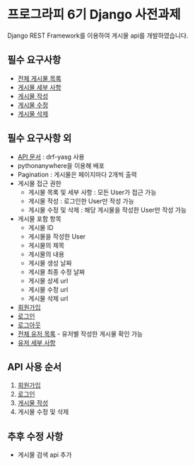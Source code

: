 # 프로그라피 6기 Django 사전과제

Django REST Framework를 이용하여 게시물 api를 개발하였습니다.

## 필수 요구사항

- [전체 게시물 목록](http://tjddn8770.pythonanywhere.com/) 
- [게시물 세부 사항](http://tjddn8770.pythonanywhere.com/post/1/)
- [게시물 작성](http://tjddn8770.pythonanywhere.com/post/create/)
- [게시물 수정](http://tjddn8770.pythonanywhere.com/post/1/update/)
- [게시물 삭제](http://tjddn8770.pythonanywhere.com/post/1/delete/)

## 필수 요구사항 외 

- [API 문서](http://tjddn8770.pythonanywhere.com/docs/) : drf-yasg 사용
- pythonanywhere을 이용해 배포
- Pagination : 게시물은 페이지마다 2개씩 출력
- 게시물 접근 권한
    - 게시물 목록 및 세부 사항 : 모든 User가 접근 가능
    - 게시물 작성 : 로그인한 User만 작성 가능
    - 게시물 수정 및 삭제 : 해당 게시물을 작성한 User만 작성 가능
- 게시물 포함 항목
    - 게시물 ID
    - 게시물을 작성한 User
    - 게시물의 제목
    - 게시물의 내용
    - 게시물 생성 날짜
    - 게시물 최종 수정 날짜
    - 게시물 상세 url
    - 게시물 수정 url
    - 게시물 삭제 url
- [회원가입](http://tjddn8770.pythonanywhere.com/rest-auth/registration/)
- [로그인](http://tjddn8770.pythonanywhere.com/rest-auth/login/)
- [로그아웃](http://tjddn8770.pythonanywhere.com/rest-auth/logout/)
- [전체 유저 목록](http://tjddn8770.pythonanywhere.com/user/) - 유저별 작성한 게시물 확인 가능
- [유저 세부 사항](http://tjddn8770.pythonanywhere.com/user/1/)

## API 사용 순서

1. [회원가입](http://tjddn8770.pythonanywhere.com/rest-auth/registration/)
2. [로그인](http://tjddn8770.pythonanywhere.com/rest-auth/login/)
3. [게시물 작성](http://tjddn8770.pythonanywhere.com/post/create/)
4. 게시물 수정 및 삭제

## 추후 수정 사항

- 게시물 검색 api 추가